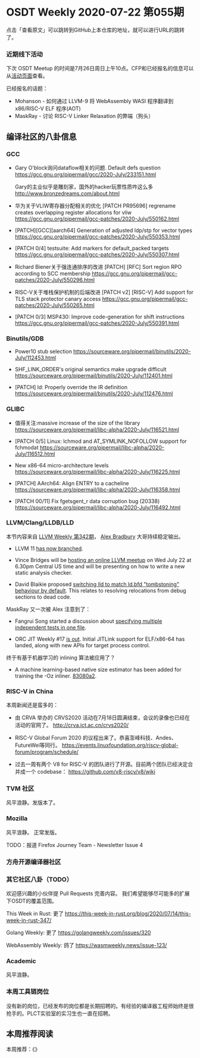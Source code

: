 # OSDT Weekly 2020-07-22 第055期

点击「查看原文」可以跳转到GitHub上本仓库的地址，就可以进行URL的跳转了。

### 近期线下活动

下次 OSDT Meetup 的时间是7月26日周日上午10点。CFP和已经报名的信息可以从[活动页面](https://github.com/hellogcc/osdt-weekly/blob/master/events/2020-07-26-OSDT-meetup.md)查看。

已经报名的话题：

- Mohanson - 如何通过 LLVM-9 将 WebAssembly WASI 程序翻译到 x86/RISC-V ELF 程序(AOT)
- MaskRay - 讨论 RISC-V Linker Relaxation 的弊端（狗头）

## 编译社区的八卦信息

### GCC

- Gary O'block询问dataflow相关的问题.
  Default defs question
  https://gcc.gnu.org/pipermail/gcc/2020-July/233151.html

  Gary的主业似乎是雕刻家，国外的hacker玩票性质咋这么多
  http://www.bronzedreams.com/about.html

- 华为关于VLIW寄存器分配相关的优化
  [PATCH PR95696] regrename creates overlapping register allocations for vliw
  https://gcc.gnu.org/pipermail/gcc-patches/2020-July/550162.html  

- [PATCH][GCC][aarch64] Generation of adjusted ldp/stp for vector types
  https://gcc.gnu.org/pipermail/gcc-patches/2020-July/550353.html

- [PATCH 0/4] testsuite: Add markers for default_packed targets
  https://gcc.gnu.org/pipermail/gcc-patches/2020-July/550307.html

- Richard Biener关于强连通排序的改进
  [PATCH] [RFC] Sort region RPO according to SCC membership
  https://gcc.gnu.org/pipermail/gcc-patches/2020-July/550296.html

- RISC-V关于堆栈保护机制的后端改进
  [PATCH v2] [RISC-V] Add support for TLS stack protector canary access
  https://gcc.gnu.org/pipermail/gcc-patches/2020-July/550265.html

- [PATCH 0/3] MSP430: Improve code-generation for shift instructions
  https://gcc.gnu.org/pipermail/gcc-patches/2020-July/550391.html

### Binutils/GDB

- Power10 stub selection
  https://sourceware.org/pipermail/binutils/2020-July/112453.html

- SHF_LINK_ORDER's original semantics make upgrade difficult
  https://sourceware.org/pipermail/binutils/2020-July/112401.html

- [PATCH] ld: Properly override the IR definition
  https://sourceware.org/pipermail/binutils/2020-July/112476.html

### GLIBC

- 值得关注:massive increase of the size of the library
  https://sourceware.org/pipermail/libc-alpha/2020-July/116521.html

- [PATCH 0/5] Linux: lchmod and AT_SYMLINK_NOFOLLOW support for fchmodat
  https://sourceware.org/pipermail/libc-alpha/2020-July/116512.html

- New x86-64 micro-architecture levels
  https://sourceware.org/pipermail/libc-alpha/2020-July/116225.html

- [PATCH] AArch64: Align ENTRY to a cacheline
  https://sourceware.org/pipermail/libc-alpha/2020-July/116358.html

- [PATCH 00/11] Fix fgetsgent_r data corruption bug (20338)
  https://sourceware.org/pipermail/libc-alpha/2020-July/116492.html

### LLVM/Clang/LLDB/LLD

本节内容来自 [LLVM Weekly 第342期](http://llvmweekly.org/issue/342)，
[Alex Bradbury](https://www.linkedin.com/in/alex-bradbury/) 大哥持续稳定输出。

* LLVM 11 [has now branched](http://lists.llvm.org/pipermail/llvm-dev/2020-July/143415.html).

* Vince Bridges will be [hosting an online LLVM meetup](http://lists.llvm.org/pipermail/llvm-dev/2020-July/143526.html) on Wed July 22 at 6.30pm Central US time and will be presenting on how to write a new static analysis checker.

* David Blaikie proposed [switching lld to match ld.bfd "tombstoning" behaviour by default](http://lists.llvm.org/pipermail/llvm-dev/2020-July/143482.html). This relates to resolving relocations from debug sections to dead code.

MaskRay 又一次被 Alex 注意到了：

* Fangrui Song started a discussion about [specifying multiple independent tests in one file](http://lists.llvm.org/pipermail/llvm-dev/2020-July/143373.html).

* ORC JIT Weekly #17 [is out](http://lists.llvm.org/pipermail/llvm-dev/2020-July/143532.html). Initial JITLink support for ELF/x86-64 has landed, along with new APIs for target process control.

终于有基于机器学习的 inlining 算法被应用了？

* A machine learning-based native size estimator has been added for training the -Oz inliner. [83080a2](https://reviews.llvm.org/rG83080a294ad).

### RISC-V in China

本周新闻还是蛮多的：

- 由 CRVA 举办的 CRVS2020 活动在7月18日圆满结束，会议的录像也已经在活动的官网了。
  http://crva.ict.ac.cn/crvs2020/

- RISC-V Global Forum 2020 的议程出来了。恭喜澎峰科技、Andes、FutureWei等同行。
  https://events.linuxfoundation.org/riscv-global-forum/program/schedule/

- 过去一周有两个 V8 for RISC-V 的团队进行了开源。目前两个团队已经决定合并成一个 codebase：
  https://github.com/v8-riscv/v8/wiki

### TVM 社区

风平浪静。发版本了。

### Mozilla

风平浪静。
正常发版。

TODO：报道 Firefox Journey Team - Newsletter Issue 4

### 方舟开源编译器社区

### 其它社区八卦（TODO）

欢迎感兴趣的小伙伴提 Pull Requests 完善内容。
我们希望能够尽可能多的扩展下OSDT的覆盖范围。

This Week in Rust: 更了
https://this-week-in-rust.org/blog/2020/07/14/this-week-in-rust-347/

Golang Weekly: 更了
https://golangweekly.com/issues/320

WebAssembly Weekly: 鸽了
https://wasmweekly.news/issue-123/

### Academic

风平浪静。

### 本周工具链岗位

没有新的岗位，已经发布的岗位都是长期招聘的。有经验的编译器工程师始终是很抢手的。PLCT实验室的实习生也一直在招聘。

## 本周推荐阅读

本周推荐：《》
